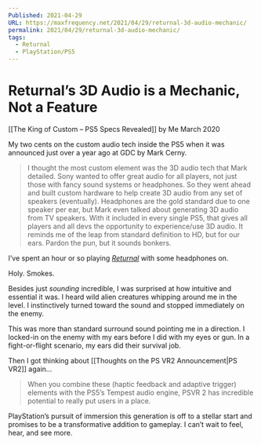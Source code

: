 ```yaml
---
Published: 2021-04-29
URL: https://maxfrequency.net/2021/04/29/returnal-3d-audio-mechanic/
permalink: 2021/04/29/returnal-3d-audio-mechanic/
tags:
  - Returnal
  - PlayStation/PS5
---
```

# Returnal’s 3D Audio is a Mechanic, Not a Feature

[[The King of Custom – PS5 Specs Revealed]] by Me March 2020

My two cents on the custom audio tech inside the PS5 when it was announced just over a year ago at GDC by Mark Cerny.
> 
> I thought the most custom element was the 3D audio tech that Mark detailed. Sony wanted to offer great audio for all players, not just those with fancy sound systems or headphones. So they went ahead and built custom hardware to help create 3D audio from any set of speakers (eventually). Headphones are the gold standard due to one speaker per ear, but Mark even talked about generating 3D audio from TV speakers. With it included in every single PS5, that gives all players and all devs the opportunity to experience/use 3D audio. It reminds me of the leap from standard definition to HD, but for our ears. Pardon the pun, but it sounds bonkers.

I’ve spent an hour or so playing *[Returnal](https://twitter.com/MaxRoberts143/status/1387855692841820161)* with some headphones on.

Holy. Smokes.

Besides just *sounding* incredible, I was surprised at how intuitive and essential it was. I heard wild alien creatures whipping around me in the level. I instinctively turned toward the sound and stopped immediately on the enemy.

This was more than standard surround sound pointing me in a direction. I locked-in on the enemy with my ears before I did with my eyes or gun. In a fight-or-flight scenario, my ears did their survival job.

Then I got thinking about [[Thoughts on the PS VR2 Announcement|PS VR2]] again…

> When you combine these (haptic feedback and adaptive trigger) elements with the PS5’s Tempest audio engine, PSVR 2 has incredible potential to really put users in a place.

PlayStation’s pursuit of immersion this generation is off to a stellar start and promises to be a transformative addition to gameplay. I can’t wait to feel, hear, and see more.